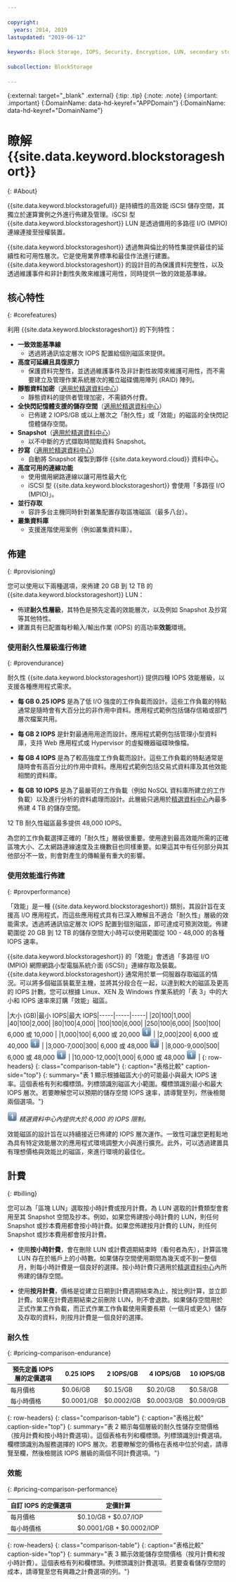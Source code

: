 ```yaml
---

copyright:
  years: 2014, 2019
lastupdated: "2019-06-12"

keywords: Block Storage, IOPS, Security, Encryption, LUN, secondary storage, mount storage, provision storage, ISCSI, MPIO, redundant

subcollection: BlockStorage

---
```

{:external: target="_blank" .external}
{:tip: .tip}
{:note: .note}
{:important: .important}
{:DomainName: data-hd-keyref="APPDomain"}
{:DomainName: data-hd-keyref="DomainName"}

# 瞭解 {{site.data.keyword.blockstorageshort}}
{: #About}

{{site.data.keyword.blockstoragefull}} 是持續性的高效能 iSCSI 儲存空間，其獨立於運算實例之外進行佈建及管理。iSCSI 型 {{site.data.keyword.blockstorageshort}} LUN 是透過備用的多路徑 I/O (MPIO) 連線連接至授權裝置。

{{site.data.keyword.blockstorageshort}} 透過無與倫比的特性集提供最佳的延續性和可用性層次。它是使用業界標準和最佳作法進行建置。{{site.data.keyword.blockstorageshort}} 的設計目的為保護資料完整性，以及透過維護事件和非計劃性失敗來維護可用性，同時提供一致的效能基準線。

## 核心特性
{: #corefeatures}

利用 {{site.data.keyword.blockstorageshort}} 的下列特性：

- **一致效能基準線**
   - 透過將通訊協定層次 IOPS 配置給個別磁區來提供。
- **高度可延續且具復原力**
   - 保護資料完整性，並透過維護事件及非計劃性故障來維護可用性，而不需要建立及管理作業系統層次的獨立磁碟備用陣列 (RAID) 陣列。
- **靜態資料加密**（[適用於精選資料中心](/docs/infrastructure/BlockStorage?topic=BlockStorage-news#new-locations)）
   - 靜態資料的提供者管理加密，不需額外付費。
- **全快閃記憶體支援的儲存空間**（[適用於精選資料中心](/docs/infrastructure/BlockStorage?topic=BlockStorage-news#new-locations)）
   - 已佈建 2 IOPS/GB 或以上層次之「耐久性」或「效能」的磁區的全快閃記憶體儲存空間。
- **Snapshot**（[適用於精選資料中心](/docs/infrastructure/BlockStorage?topic=BlockStorage-news#new-locations)）
   - 以不中斷的方式擷取時間點資料 Snapshot。
- **抄寫**（[適用於精選資料中心](/docs/infrastructure/BlockStorage?topic=BlockStorage-news#new-locations)）
   - 自動將 Snapshot 複製到夥伴 {{site.data.keyword.cloud}} 資料中心。
- **高度可用的連線功能**
   - 使用備用網路連線以讓可用性最大化
   - iSCSI 型 {{site.data.keyword.blockstorageshort}} 會使用「多路徑 I/O (MPIO)」。
- **並行存取**
   - 容許多台主機同時針對叢集配置存取區塊磁區（最多八台）。
- **叢集資料庫**
   - 支援進階使用案例（例如叢集資料庫）。


## 佈建
{: #provisioning}

您可以使用以下兩種選項，來佈建 20 GB 到 12 TB 的 {{site.data.keyword.blockstorageshort}} LUN：<br/>
- 佈建**耐久性層級**，其特色是預先定義的效能層次，以及例如 Snapshot 及抄寫等其他特性。
- 建置具有已配置每秒輸入/輸出作業 (IOPS) 的高功率**效能**環境。


### 使用耐久性層級進行佈建
{: #provendurance}

耐久性 {{site.data.keyword.blockstorageshort}} 提供四種 IOPS 效能層級，以支援各種應用程式需求。<br />

- **每 GB 0.25 IOPS** 是為了低 I/O 強度的工作負載而設計。這些工作負載的特點通常是隨時會有大百分比的非作用中資料。應用程式範例包括儲存信箱或部門層次檔案共用。

- **每 GB 2 IOPS** 是針對最通用用途而設計。應用程式範例包括管理小型資料庫，支持 Web 應用程式或 Hypervisor 的虛擬機器磁碟映像檔。

- **每 GB 4 IOPS** 是為了較高強度工作負載而設計。這些工作負載的特點通常是隨時會有高百分比的作用中資料。應用程式範例包括交易式資料庫及其他效能相關的資料庫。

- **每 GB 10 IOPS** 是為了最嚴苛的工作負載（例如 NoSQL 資料庫所建立的工作負載）以及進行分析的資料處理而設計。此層級只適用於[精選資料中心](/docs/infrastructure/BlockStorage?topic=BlockStorage-news#new-locations)內最多佈建 4 TB 的儲存空間。

12 TB 耐久性磁區最多提供 48,000 IOPS。

為您的工作負載選擇正確的「耐久性」層級很重要。使用達到最高效能所需的正確區塊大小、乙太網路連線速度及主機數目也同樣重要。如果這其中有任何部分與其他部分不一致，則會對產生的傳輸量有重大的影響。


### 使用效能進行佈建
{: #provperformance}

「效能」是一種 {{site.data.keyword.blockstorageshort}} 類別，其設計旨在支援高 I/O 應用程式，而這些應用程式具有已深入瞭解且不適合「耐久性」層級的效能需求。透過將通訊協定層次 IOPS 配置到個別磁區，即可達成可預測效能。佈建範圍從 20 GB 到 12 TB 的儲存空間大小時可以使用範圍從 100 - 48,000 的各種 IOPS 速率。

{{site.data.keyword.blockstorageshort}} 的「效能」會透過「多路徑 I/O (MPIO) 網際網路小型電腦系統介面 (iSCSI)」連線存取及裝載。{{site.data.keyword.blockstorageshort}} 通常用於單一伺服器存取磁區的情況。可以將多個磁區裝載至主機，並將其分段合在一起，以達到較大的磁區及更高的 IOPS 計數。您可以根據 Linux、XEN 及 Windows 作業系統的「表 3」中的大小和 IOPS 速率來訂購「效能」磁區。

|大小 (GB)|最小 IOPS|最大 IOPS|-----|-----|-----|
|20|100|1,000|
|40|100|2,000|
|80|100|4,000|
|100|100|6,000|
|250|100|6,000|
|500|100| 6,000 或 10,000 |
|1,000|100| 6,000 或 20,000 ![註腳](/images/numberone.png) |
|2,000|200| 6,000 或 40,000 ![註腳](/images/numberone.png) |
|3,000-7,000|300| 6,000 或 48,000 ![註腳](/images/numberone.png) |
|8,000-9,000|500| 6,000 或 48,000 ![註腳](/images/numberone.png) |
|10,000-12,000|1,000| 6,000 或 48,000 ![註腳](/images/numberone.png) |
{: row-headers}
{: class="comparison-table"}
{: caption="表格比較" caption-side="top"}
{: summary="表 1 顯示根據磁區大小的可能最小與最大 IOPS 速率。這個表格有列和欄標頭。列標頭識別磁區大小範圍。欄標頭識別最小和最大 IOPS 層次。若要瞭解您可以預期的儲存空間 IOPS 速率，請導覽至列，然後檢閱兩個選項。"}

![註腳](/images/numberone.png) *精選資料中心內提供大於 6,000 的 IOPS 限制。*

效能磁區的設計旨在以持續接近已佈建的 IOPS 層次運作。一致性可讓您更輕鬆地為具有特定效能層次的應用程式環境調整大小與進行擴充。此外，可以透過建置具有理想價格與效能比的磁區，來進行環境的最佳化。

## 計費
{: #billing}

您可以為「區塊 LUN」選取按小時計費或按月計費。為 LUN 選取的計費類型會套用至其 Snapshot 空間及抄本。例如，如果您佈建按小時計費的 LUN，則任何 Snapshot 或抄本費用都會按小時計費。如果您佈建按月計費的 LUN，則任何 Snapshot 或抄本費用都會按月計費。

 * 使用**按小時計費**，會在刪除 LUN 或計費週期結束時（看何者為先），計算區塊 LUN 存在於帳戶上的小時數。如果儲存空間使用期間為幾天或不到一整個月，則每小時計費是一個良好的選擇。按小時計費只適用於[精選資料中心](/docs/infrastructure/BlockStorage?topic=BlockStorage-news#new-locations)內所佈建的儲存空間。

 * 使用**按月計費**，價格是從建立日期到計費週期結束為止，按比例計算，並立即計費。如果在計費週期結束之前刪除 LUN，則不會退款。如果儲存空間用於正式作業工作負載，而正式作業工作負載使用需要長期（一個月或更久）儲存及存取的資料，則按月計費是一個良好的選擇。

### 耐久性
{: #pricing-comparison-endurance}

|預先定義 IOPS 層的定價選項| 0.25 IOPS |2 IOPS/GB|4 IOPS/GB|10 IOPS/GB|
|-----|-----|-----|-----|-----|
|每月價格|$0.06/GB|$0.15/GB|$0.20/GB|$0.58/GB|
|每小時價格|$0.0001/GB|$0.0002/GB|$0.0003/GB|$0.0009/GB|
{: row-headers}
{: class="comparison-table"}
{: caption="表格比較" caption-side="top"}
{: summary="表 2 顯示每個層級的耐久性儲存空間價格（按月計費和按小時計費選項）。這個表格有列和欄標頭。列標頭識別計費選項。欄標頭識別為服務選擇的 IOPS 層次。若要瞭解您的價格在表格中位於何處，請導覽至欄，然後檢閱該 IOPS 層級的兩個不同計費選項。"}

### 效能
{: #pricing-comparison-performance}

|自訂 IOPS 的定價選項|定價計算|
|-----|-----|
|每月價格|$0.10/GB + $0.07/IOP|
|每小時價格|$0.0001/GB + $0.0002/IOP|
{: row-headers}
{: class="comparison-table"}
{: caption="表格比較" caption-side="top"}
{: summary="表 3 顯示效能儲存空間價格（按月計費和按小時計費）。這個表格有列和欄標頭。列標頭識別計費選項。若要查看儲存空間的成本，請導覽至您有興趣之計費選項的列。"}
